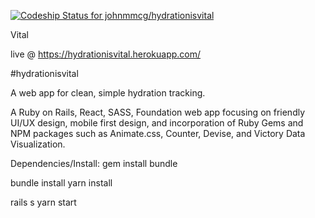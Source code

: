 [ ![Codeship Status for johnmmcg/hydrationisvital](https://app.codeship.com/projects/1be87860-7ec7-0135-11e8-1eaa71c2faee/status?branch=master)](https://app.codeship.com/projects/246083)

Vital

live @ https://hydrationisvital.herokuapp.com/

#hydrationisvital

A web app for clean, simple hydration tracking.

A Ruby on Rails, React, SASS, Foundation web app focusing on friendly UI/UX design, mobile first
design, and incorporation of Ruby Gems and NPM packages such as Animate.css, Counter, Devise, and Victory Data Visualization.

Dependencies/Install:
gem install bundle


bundle install
yarn install

rails s
yarn start
